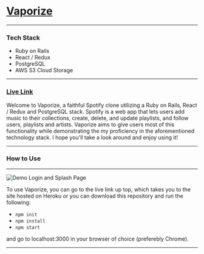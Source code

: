 # [Vaporize](https://vaporize-sh.herokuapp.com)

------

### Tech Stack

* Ruby on Rails
* React / Redux
* PostgreSQL
* AWS S3 Cloud Storage

------

### [Live Link](https://vaporize-sh.herokuapp.com)

Welcome to Vaporize, a faithful Spotify clone utilizing a Ruby on Rails, React / Redux and PostgreSQL stack. Spotify is a web app that lets users add music to their collections, create, delete, and update playlists, and follow users, playlists and artists. Vaporize aims to give users most of this functionality while demonstrating the my proficiency in the aforementioned technology stack. I hope you'll take a look around and enjoy using it!

------
### How to Use
------
![Demo Login and Splash Page](https://github.com/AetherVial/Vaporize/blob/master/app/assets/images/demo.gif)

To use Vaporize, you can go to the live link up top, which takes you to the site hosted on Heroku or you can download this repository and run the following: 

* ```npm init ```
* ```npm install ```
* ```npm start ```

and go to localhost:3000 in your browser of choice (preferebly Chrome).

------

